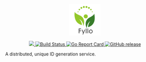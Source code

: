 <p align="center"><img src="docs/fyllo.png" alt="fyllo" height="100px"></p>

<div align="center">
  <a href="https://codecov.io/gh/lsytj0413/fyllo">
    <img src="https://codecov.io/gh/lsytj0413/fyllo/branch/master/graph/badge.svg" />
  </a>
  <a href="https://travis-ci.org/lsytj0413/fyllo">
    <img src="https://img.shields.io/travis/lsytj0413/fyllo.svg?style=flat-square" alt="Build Status">
  </a>
  <a href="https://goreportcard.com/report/github.com/lsytj0413/fyllo">
    <img src="https://goreportcard.com/badge/github.com/lsytj0413/fyllo?style=flat-square" alt="Go Report Card">
  </a>
  <a href="https://github.com/lsytj0413/fyllo/releases">
    <img src="https://img.shields.io/github/release/lsytj0413/fyllo.svg?style=flat-square" alt="GitHub release">
  </a>
</div>

A distributed, unique ID generation service.
